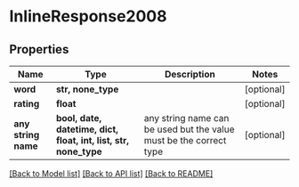 # InlineResponse2008


## Properties
Name | Type | Description | Notes
------------ | ------------- | ------------- | -------------
**word** | **str, none_type** |  | [optional] 
**rating** | **float** |  | [optional] 
**any string name** | **bool, date, datetime, dict, float, int, list, str, none_type** | any string name can be used but the value must be the correct type | [optional]

[[Back to Model list]](../README.md#documentation-for-models) [[Back to API list]](../README.md#documentation-for-api-endpoints) [[Back to README]](../README.md)


